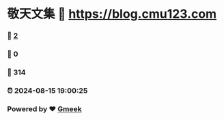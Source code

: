 # 敬天文集 :link: https://blog.cmu123.com 
### :page_facing_up: [2](https://blog.cmu123.com/tag.html) 
### :speech_balloon: 0 
### :hibiscus: 314 
### :alarm_clock: 2024-08-15 19:00:25 
### Powered by :heart: [Gmeek](https://github.com/Meekdai/Gmeek)
